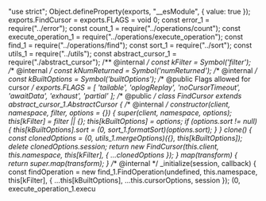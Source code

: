 "use strict";
Object.defineProperty(exports, "__esModule", { value: true });
exports.FindCursor = exports.FLAGS = void 0;
const error_1 = require("../error");
const count_1 = require("../operations/count");
const execute_operation_1 = require("../operations/execute_operation");
const find_1 = require("../operations/find");
const sort_1 = require("../sort");
const utils_1 = require("../utils");
const abstract_cursor_1 = require("./abstract_cursor");
/** @internal */
const kFilter = Symbol('filter');
/** @internal */
const kNumReturned = Symbol('numReturned');
/** @internal */
const kBuiltOptions = Symbol('builtOptions');
/** @public Flags allowed for cursor */
exports.FLAGS = [
    'tailable',
    'oplogReplay',
    'noCursorTimeout',
    'awaitData',
    'exhaust',
    'partial'
];
/** @public */
class FindCursor extends abstract_cursor_1.AbstractCursor {
    /** @internal */
    constructor(client, namespace, filter, options = {}) {
        super(client, namespace, options);
        this[kFilter] = filter || {};
        this[kBuiltOptions] = options;
        if (options.sort != null) {
            this[kBuiltOptions].sort = (0, sort_1.formatSort)(options.sort);
        }
    }
    clone() {
        const clonedOptions = (0, utils_1.mergeOptions)({}, this[kBuiltOptions]);
        delete clonedOptions.session;
        return new FindCursor(this.client, this.namespace, this[kFilter], {
            ...clonedOptions
        });
    }
    map(transform) {
        return super.map(transform);
    }
    /** @internal */
    _initialize(session, callback) {
        const findOperation = new find_1.FindOperation(undefined, this.namespace, this[kFilter], {
            ...this[kBuiltOptions],
            ...this.cursorOptions,
            session
        });
        (0, execute_operation_1.execu